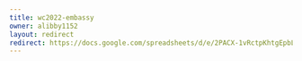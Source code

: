 ```yaml
---
title: wc2022-embassy
owner: alibby1152
layout: redirect
redirect: https://docs.google.com/spreadsheets/d/e/2PACX-1vRctpKhtgEpbLOOciEpStE_zZRHwHtgYNNLMxYJVMg3oKJzsKxl5TWa5ncvdqnA7D4FMhab6lpde_t7/pubhtml
---
```

